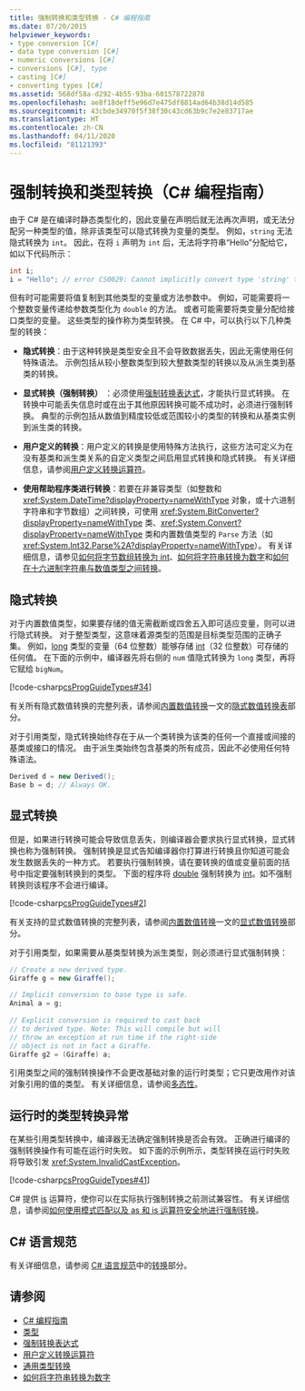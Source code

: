 ```yaml
---
title: 强制转换和类型转换 - C# 编程指南
ms.date: 07/20/2015
helpviewer_keywords:
- type conversion [C#]
- data type conversion [C#]
- numeric conversions [C#]
- conversions [C#], type
- casting [C#]
- converting types [C#]
ms.assetid: 568df58a-d292-4b55-93ba-601578722878
ms.openlocfilehash: ae8f18deff5e96d7e475df8814ad64b38d14d585
ms.sourcegitcommit: 43cbde34970f5f38f30c43cd63b9c7e2e83717ae
ms.translationtype: HT
ms.contentlocale: zh-CN
ms.lasthandoff: 04/11/2020
ms.locfileid: "81121393"
---
```

# <a name="casting-and-type-conversions-c-programming-guide"></a>强制转换和类型转换（C# 编程指南）

由于 C# 是在编译时静态类型化的，因此变量在声明后就无法再次声明，或无法分配另一种类型的值，除非该类型可以隐式转换为变量的类型。 例如，`string` 无法隐式转换为 `int`。 因此，在将 `i` 声明为 `int` 后，无法将字符串“Hello”分配给它，如以下代码所示：
  
```csharp  
int i;  
i = "Hello"; // error CS0029: Cannot implicitly convert type 'string' to 'int'
```  
  
 但有时可能需要将值复制到其他类型的变量或方法参数中。 例如，可能需要将一个整数变量传递给参数类型化为 `double` 的方法。 或者可能需要将类变量分配给接口类型的变量。 这些类型的操作称为类型转换。  在 C# 中，可以执行以下几种类型的转换：  
  
- **隐式转换**：由于这种转换是类型安全且不会导致数据丢失，因此无需使用任何特殊语法。 示例包括从较小整数类型到较大整数类型的转换以及从派生类到基类的转换。  
  
- **显式转换（强制转换）** ：必须使用[强制转换表达式](../../language-reference/operators/type-testing-and-cast.md#cast-expression)，才能执行显式转换。 在转换中可能丢失信息时或在出于其他原因转换可能不成功时，必须进行强制转换。 典型的示例包括从数值到精度较低或范围较小的类型的转换和从基类实例到派生类的转换。  
  
- **用户定义的转换**：用户定义的转换是使用特殊方法执行，这些方法可定义为在没有基类和派生类关系的自定义类型之间启用显式转换和隐式转换。 有关详细信息，请参阅[用户定义转换运算符](../../language-reference/operators/user-defined-conversion-operators.md)。  
  
- **使用帮助程序类进行转换**：若要在非兼容类型（如整数和 <xref:System.DateTime?displayProperty=nameWithType> 对象，或十六进制字符串和字节数组）之间转换，可使用 <xref:System.BitConverter?displayProperty=nameWithType> 类、<xref:System.Convert?displayProperty=nameWithType> 类和内置数值类型的 `Parse` 方法（如 <xref:System.Int32.Parse%2A?displayProperty=nameWithType>）。 有关详细信息，请参见[如何将字节数组转换为 int](./how-to-convert-a-byte-array-to-an-int.md)、[如何将字符串转换为数字](./how-to-convert-a-string-to-a-number.md)和[如何在十六进制字符串与数值类型之间转换](./how-to-convert-between-hexadecimal-strings-and-numeric-types.md)。
  
## <a name="implicit-conversions"></a>隐式转换

 对于内置数值类型，如果要存储的值无需截断或四舍五入即可适应变量，则可以进行隐式转换。 对于整型类型，这意味着源类型的范围是目标类型范围的正确子集。 例如，[long](../../language-reference/builtin-types/integral-numeric-types.md) 类型的变量（64 位整数）能够存储 [int](../../language-reference/builtin-types/integral-numeric-types.md)（32 位整数）可存储的任何值。 在下面的示例中，编译器先将右侧的 `num` 值隐式转换为 `long` 类型，再将它赋给 `bigNum`。  
  
 [!code-csharp[csProgGuideTypes#34](~/samples/snippets/csharp/VS_Snippets_VBCSharp/CsProgGuideTypes/CS/Class1.cs#34)]  
  
 有关所有隐式数值转换的完整列表，请参阅[内置数值转换](../../language-reference/builtin-types/numeric-conversions.md)一文的[隐式数值转换表](../../language-reference/builtin-types/numeric-conversions.md#implicit-numeric-conversions)部分。
  
 对于引用类型，隐式转换始终存在于从一个类转换为该类的任何一个直接或间接的基类或接口的情况。 由于派生类始终包含基类的所有成员，因此不必使用任何特殊语法。  
  
```csharp
Derived d = new Derived();  
Base b = d; // Always OK.  
```  
  
## <a name="explicit-conversions"></a>显式转换

 但是，如果进行转换可能会导致信息丢失，则编译器会要求执行显式转换，显式转换也称为强制转换。  强制转换是显式告知编译器你打算进行转换且你知道可能会发生数据丢失的一种方式。 若要执行强制转换，请在要转换的值或变量前面的括号中指定要强制转换到的类型。 下面的程序将 [double](../../language-reference/builtin-types/floating-point-numeric-types.md) 强制转换为 [int](../../language-reference/builtin-types/integral-numeric-types.md)。如不强制转换则该程序不会进行编译。  
  
 [!code-csharp[csProgGuideTypes#2](~/samples/snippets/csharp/VS_Snippets_VBCSharp/CsProgGuideTypes/CS/Class1.cs#2)]  
  
 有关支持的显式数值转换的完整列表，请参阅[内置数值转换](../../language-reference/builtin-types/numeric-conversions.md)一文的[显式数值转换](../../language-reference/builtin-types/numeric-conversions.md#explicit-numeric-conversions)部分。
  
 对于引用类型，如果需要从基类型转换为派生类型，则必须进行显式强制转换：  
  
```csharp  
// Create a new derived type.  
Giraffe g = new Giraffe();  
  
// Implicit conversion to base type is safe.  
Animal a = g;  
  
// Explicit conversion is required to cast back  
// to derived type. Note: This will compile but will  
// throw an exception at run time if the right-side  
// object is not in fact a Giraffe.  
Giraffe g2 = (Giraffe) a;  
```  
  
 引用类型之间的强制转换操作不会更改基础对象的运行时类型；它只更改用作对该对象引用的值的类型。 有关详细信息，请参阅[多态性](../classes-and-structs/polymorphism.md)。  
  
## <a name="type-conversion-exceptions-at-run-time"></a>运行时的类型转换异常

 在某些引用类型转换中，编译器无法确定强制转换是否会有效。 正确进行编译的强制转换操作有可能在运行时失败。 如下面的示例所示，类型转换在运行时失败将导致引发 <xref:System.InvalidCastException>。  
  
 [!code-csharp[csProgGuideTypes#41](~/samples/snippets/csharp/VS_Snippets_VBCSharp/CsProgGuideTypes/CS/Class1.cs#41)]  
  
 C# 提供 [is](../../language-reference/operators/type-testing-and-cast.md#is-operator) 运算符，使你可以在实际执行强制转换之前测试兼容性。 有关详细信息，请参阅[如何使用模式匹配以及 as 和 is 运算符安全地进行强制转换](../../how-to/safely-cast-using-pattern-matching-is-and-as-operators.md)。  
  
## <a name="c-language-specification"></a>C# 语言规范

有关详细信息，请参阅 [C# 语言规范](~/_csharplang/spec/introduction.md)中的[转换](~/_csharplang/spec/conversions.md)部分。

## <a name="see-also"></a>请参阅

- [C# 编程指南](../index.md)
- [类型](./index.md)
- [强制转换表达式](../../language-reference/operators/type-testing-and-cast.md#cast-expression)
- [用户定义转换运算符](../../language-reference/operators/user-defined-conversion-operators.md)
- [通用类型转换](https://docs.microsoft.com/previous-versions/visualstudio/visual-studio-2013/yy580hbd(v=vs.120))
- [如何将字符串转换为数字](./how-to-convert-a-string-to-a-number.md)
